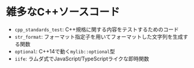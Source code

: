 # 雑多なC++ソースコード

* `cpp_standards_test`: C++規格に関する内容をテストするためのコード
* `str_format`: フォーマット指定子を用いてフォーマットした文字列を生成する関数
* `optional`: C++14で動く`mylib::optional`型
* `iife`: ラムダ式でJavaScript/TypeScriptライクな即時関数
